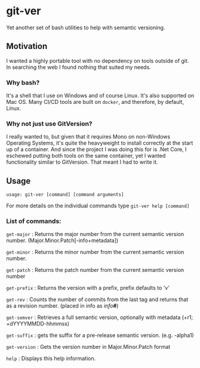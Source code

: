 # git-ver

Yet another set of bash utilities to help with semantic versioning.

## Motivation

I wanted a highly portable tool with no dependency on tools outside of git. In searching the web I found nothing that suited my needs.

### Why bash?

It's a shell that I use on Windows and of course Linux. It's also supported on Mac OS. Many CI/CD tools are built on `docker`, and therefore, by default, Linux.

### Why not just use GitVersion?

I really wanted to, but given that it requires Mono on non-Windows Operating Systems, it's quite the heavyweight to install correctly at the start up of a container. And since the project I was doing this for is .Net Core, I eschewed putting both tools on the same container, yet I wanted functionality similar to GitVersion. That meant I had to write it.

## Usage

`usage: git-ver [command] [command arguments]`

For more details on the individual commands type `git-ver help [command]`

### List of commands:

`get-major` : Returns the major number from the current semantic version number. (Major.Minor.Patch[-info+metadata])

`get-minor` : Returns the minor number from the current semantic version number.

`get-patch` : Returns the patch number from the current semantic version number

`get-prefix` : Returns the version with a prefix, prefix defaults to 'v'

`get-rev` : Counts the number of commits from the last tag and returns that as a revision number. (placed in info as _info_**#**)

`get-semver` : Retrieves a full semantic version, optionally with metadata (+r1; +dYYYYMMDD-hhmmss)

`get-suffix` : gets the suffix for a pre-release semantic version. (e.g. -alpha1)

`get-version` : Gets the version number in Major.Minor.Patch format

`help` : Displays this help information.
